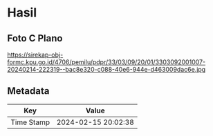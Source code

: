 # Hasil

## Foto C Plano

https://sirekap-obj-formc.kpu.go.id/4706/pemilu/pdpr/33/03/09/20/01/3303092001007-20240214-222319--bac8e320-c088-40e6-944e-d463009dac6e.jpg


## Metadata

| Key        | Value               |
| ---------- | ------------------- |
| Time Stamp | 2024-02-15 20:02:38 |



